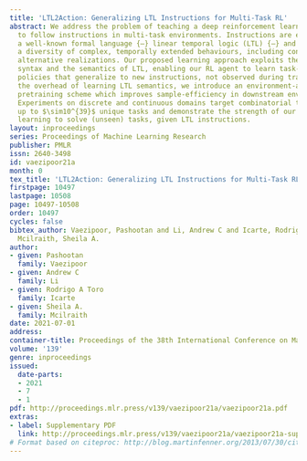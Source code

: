 ```yaml
---
title: 'LTL2Action: Generalizing LTL Instructions for Multi-Task RL'
abstract: We address the problem of teaching a deep reinforcement learning (RL) agent
  to follow instructions in multi-task environments. Instructions are expressed in
  a well-known formal language {–} linear temporal logic (LTL) {–} and can specify
  a diversity of complex, temporally extended behaviours, including conditionals and
  alternative realizations. Our proposed learning approach exploits the compositional
  syntax and the semantics of LTL, enabling our RL agent to learn task-conditioned
  policies that generalize to new instructions, not observed during training. To reduce
  the overhead of learning LTL semantics, we introduce an environment-agnostic LTL
  pretraining scheme which improves sample-efficiency in downstream environments.
  Experiments on discrete and continuous domains target combinatorial task sets of
  up to $\sim10^{39}$ unique tasks and demonstrate the strength of our approach in
  learning to solve (unseen) tasks, given LTL instructions.
layout: inproceedings
series: Proceedings of Machine Learning Research
publisher: PMLR
issn: 2640-3498
id: vaezipoor21a
month: 0
tex_title: 'LTL2Action: Generalizing LTL Instructions for Multi-Task RL'
firstpage: 10497
lastpage: 10508
page: 10497-10508
order: 10497
cycles: false
bibtex_author: Vaezipoor, Pashootan and Li, Andrew C and Icarte, Rodrigo A Toro and
  Mcilraith, Sheila A.
author:
- given: Pashootan
  family: Vaezipoor
- given: Andrew C
  family: Li
- given: Rodrigo A Toro
  family: Icarte
- given: Sheila A.
  family: Mcilraith
date: 2021-07-01
address:
container-title: Proceedings of the 38th International Conference on Machine Learning
volume: '139'
genre: inproceedings
issued:
  date-parts:
  - 2021
  - 7
  - 1
pdf: http://proceedings.mlr.press/v139/vaezipoor21a/vaezipoor21a.pdf
extras:
- label: Supplementary PDF
  link: http://proceedings.mlr.press/v139/vaezipoor21a/vaezipoor21a-supp.pdf
# Format based on citeproc: http://blog.martinfenner.org/2013/07/30/citeproc-yaml-for-bibliographies/
---
```

